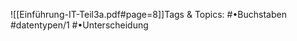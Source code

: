 
![[Einführung-IT-Teil3a.pdf#page=8]]Tags & Topics:
   #•Buchstaben
   #datentypen/1
   #•Unterscheidung
